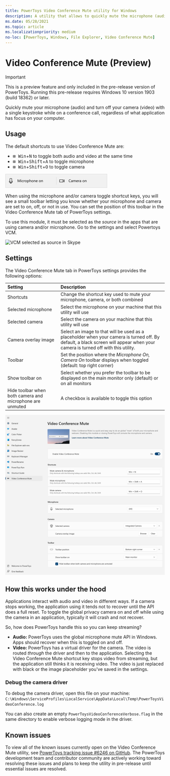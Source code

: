 ```yaml
---
title: PowerToys Video Conference Mute utility for Windows
description: A utility that allows to quickly mute the microphone (audio) and turn off the camera (video) while on a conference call with a single keystroke, regardless of what application has focus.
ms.date: 05/28/2021
ms.topic: article
ms.localizationpriority: medium
no-loc: [PowerToys, Windows, File Explorer, Video Conference Mute]
---
```


# Video Conference Mute (Preview)

> [!IMPORTANT]
> This is a preview feature and only included in the pre-release version of PowerToys. Running this pre-release requires Windows 10 version 1903 (build 18362) or later.

Quickly mute your microphone (audio) and turn off your camera (video) with a single keystroke while on a conference call, regardless of what application has focus on your computer.

## Usage

The default shortcuts to use Video Conference Mute are:

- <kbd>⊞ Win</kbd>+<kbd>N</kbd> to toggle both audio and video at the same time
- <kbd>⊞ Win</kbd>+<kbd>Shift</kbd>+<kbd>A</kbd> to toggle microphone
- <kbd>⊞ Win</kbd>+<kbd>Shift</kbd>+<kbd>O</kbd> to toggle camera

![Audio and Video mute notification screenshot](../images/pt-video-audio-mute-notification.png)

When using the microphone and/or camera toggle shortcut keys, you will see a small toolbar letting you know whether your microphone and camera are set to on, off, or not in use. You can set the position of this toolbar in the Video Conference Mute tab of PowerToys settings.

To use this module, it must be selected as the _source_ in the apps that are using camera and/or microphone. Go to the settings and select Powertoys VCM.

![VCM selected as source in Skype](https://user-images.githubusercontent.com/1828123/129184636-b761ab25-a02b-4690-8bd1-39c310edbb4c.png)


## Settings

The Video Conference Mute tab in PowerToys settings provides the following options:

| Setting | Description |
| :--- | :--- |
| Shortcuts | Change the shortcut key used to mute your microphone, camera, or both combined |
| Selected microphone | Select the microphone on your machine that this utility will use |
| Selected camera | Select the camera on your machine that this utility will use |
| Camera overlay image | Select an image to that will be used as a placeholder when your camera is turned off. By default, a black screen will appear when your camera is turned off with this utility. |
| Toolbar | Set the position where the _Microphone On, Camera On_ toolbar displays when toggled (default: top right corner) |
| Show toolbar on | Select whether you prefer the toolbar to be displayed on the main monitor only (default) or on all monitors
| Hide toolbar when both camera and microphone are unmuted | A checkbox is available to toggle this option

![Video Conference Mute options in PowerToys settings](../images/pt-video-conference-mute-settings.png)

## How this works under the hood

Applications interact with audio and video in different ways. If a camera stops working, the application using it tends not to recover until the API does a full reset. To toggle the global privacy camera on and off while using the camera in an application, typically it will crash and not recover.

So, how does PowerToys handle this so you can keep streaming?

- **Audio:** PowerToys uses the global microphone mute API in Windows. Apps should recover when this is toggled on and off.
- **Video:** PowerToys has a virtual driver for the camera. The video is routed _through_ the driver and then to the application. Selecting the Video Conference Mute shortcut key stops video from streaming, but the application still thinks it is receiving video. The video is just replaced with black or the image placeholder you've saved in the settings.

### Debug the camera driver

To debug the camera driver, open this file on your machine: `C:\Windows\ServiceProfiles\LocalService\AppData\Local\Temp\PowerToysVideoConference.log`

You can also create an empty `PowerToysVideoConferenceVerbose.flag` in the same directory to enable verbose logging mode in the driver.

## Known issues

To view all of the known issues currently open on the Video Conference Mute utility, see [PowerToys tracking issue #6246 on GitHub](https://github.com/microsoft/PowerToys/issues/6246). The PowerToys development team and contributor community are actively working toward resolving these issues and plans to keep the utility in pre-release until essential issues are resolved.
